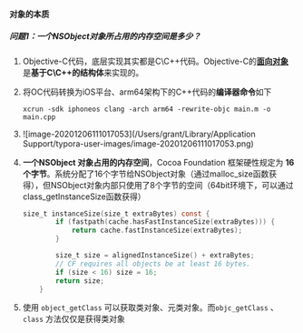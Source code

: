 #### 对象的本质

##### 问题1：一个NSObject对象所占用的内存空间是多少？

1. Objective-C代码，底层实现其实都是C\C++代码。Objective-C的[**面向对象**](https://mp.weixin.qq.com/s/MSISZP_LyiQVek0RU09vcg)是**基于C\C++的结构体**来实现的。

2. 将OC代码转换为iOS平台、arm64架构下的C++代码的**编译器命令**如下

   ```
   xcrun -sdk iphoneos clang -arch arm64 -rewrite-objc main.m -o main.cpp
   ```

3. ![image-20201206111017053](/Users/grant/Library/Application Support/typora-user-images/image-20201206111017053.png)

4. **一个NSObject 对象占用的内存空间**，Cocoa Foundation 框架硬性规定为 **16个字节**。系统分配了16个字节给NSObject对象（通过malloc_size函数获得），但NSObject对象内部只使用了8个字节的空间（64bit环境下，可以通过class_getInstanceSize函数获得）

   ```objective-c
   size_t instanceSize(size_t extraBytes) const {
           if (fastpath(cache.hasFastInstanceSize(extraBytes))) {
               return cache.fastInstanceSize(extraBytes);
           }
   
           size_t size = alignedInstanceSize() + extraBytes;
           // CF requires all objects be at least 16 bytes.
           if (size < 16) size = 16;
           return size;
       }
   ```

5. 使用 `object_getClass` 可以获取类对象、元类对象。而`objc_getClass` 、`class` 方法仅仅是获得类对象